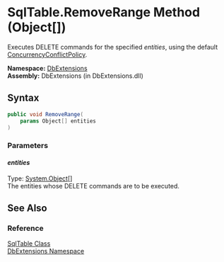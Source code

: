 SqlTable.RemoveRange Method (Object[])
======================================
Executes DELETE commands for the specified *entities*, using the default [ConcurrencyConflictPolicy][1].

**Namespace:** [DbExtensions][2]  
**Assembly:** DbExtensions (in DbExtensions.dll)

Syntax
------

```csharp
public void RemoveRange(
	params Object[] entities
)
```

### Parameters

#### *entities*
Type: [System.Object][3][]  
The entities whose DELETE commands are to be executed.


See Also
--------

### Reference
[SqlTable Class][4]  
[DbExtensions Namespace][2]  

[1]: ../ConcurrencyConflictPolicy/README.md
[2]: ../README.md
[3]: http://msdn.microsoft.com/en-us/library/e5kfa45b
[4]: README.md